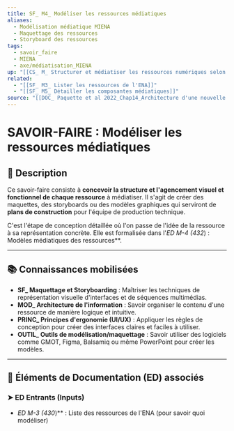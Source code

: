 ```yaml
---
title: SF_ M4_ Modéliser les ressources médiatiques
aliases:
  - Modélisation médiatique MIENA
  - Maquettage des ressources
  - Storyboard des ressources
tags:
  - savoir_faire
  - MIENA
  - axe/médiatisation_MIENA
up: "[[CS_ M_ Structurer et médiatiser les ressources numériques selon les objectifs pédagogiques et les besoins des apprenants]]"
related:
  - "[[SF_ M3_ Lister les ressources de l'ENA]]"
  - "[[SF_ M5_ Détailler les composantes médiatiques]]"
source: "[[DOC_ Paquette et al 2022_Chap14_Architecture d'une nouvelle méthode d'ingénierie des ENA_ MIENA]]"
---
```


# SAVOIR-FAIRE : Modéliser les ressources médiatiques

## 📌 Description
Ce savoir-faire consiste à **concevoir la structure et l'agencement visuel et fonctionnel de chaque ressource** à médiatiser. Il s'agit de créer des maquettes, des storyboards ou des modèles graphiques qui serviront de **plans de construction** pour l'équipe de production technique.

C'est l'étape de conception détaillée où l'on passe de l'idée de la ressource à sa représentation concrète. Elle est formalisée dans l'**ED M-4* (432*) : Modèles médiatiques des ressources**.

---
## 📚 Connaissances mobilisées

- **SF_ Maquettage et Storyboarding** : Maîtriser les techniques de représentation visuelle d'interfaces et de séquences multimédias.
- **MOD_ Architecture de l'information** : Savoir organiser le contenu d'une ressource de manière logique et intuitive.
- **PRINC_ Principes d'ergonomie (UI/UX)** : Appliquer les règles de conception pour créer des interfaces claires et faciles à utiliser.
- **OUTIL_ Outils de modélisation/maquettage** : Savoir utiliser des logiciels comme GMOT, Figma, Balsamiq ou même PowerPoint pour créer les modèles.

---
## 🔄 Éléments de Documentation (ED) associés

### ➤ ED Entrants (Inputs)
* **ED M-3* (430*)** : Liste des ressources de l'ENA (pour savoir quoi modéliser)